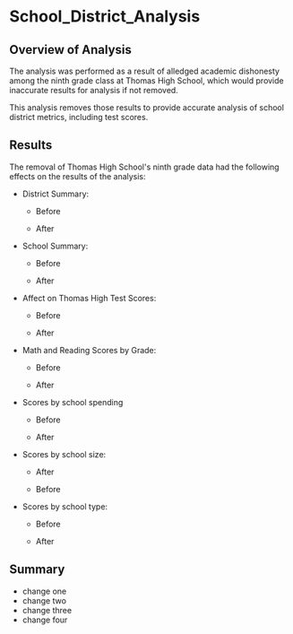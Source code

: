 # School_District_Analysis

## Overview of Analysis

The analysis was performed as a result of alledged academic dishonesty among the ninth grade class at Thomas High School, which would provide inaccurate results for analysis if not removed.

This analysis removes those results to provide accurate analysis of school district metrics, including test scores.

## Results

The removal of Thomas High School's ninth grade data had the following effects on the results of the analysis:

* District Summary:
  * Before
  
  
  * After

* School Summary:
  * Before
  
  
  * After


* Affect on Thomas High Test Scores:
  * Before
  
  
  * After
  
  
* Math and Reading Scores by Grade:
  * Before
  
  
  * After
  
  
* Scores by school spending
  * Before
  
  
  * After
  
  
* Scores by school size:
  * After
  
  
  * Before
  
  
* Scores by school type:
  * Before
  
  
  * After
  

## Summary

* change one
* change two
* change three
* change four
